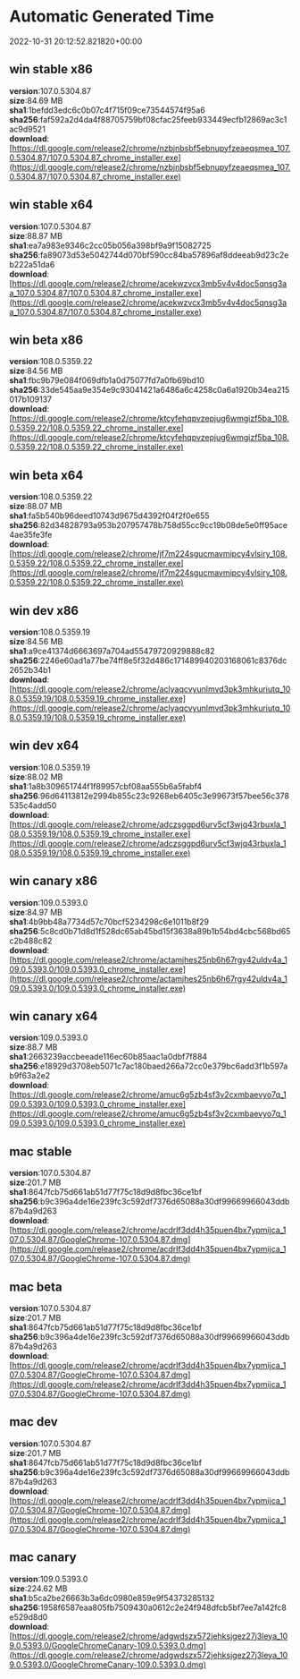 # Automatic Generated Time
2022-10-31 20:12:52.821820+00:00

## win stable x86
**version**:107.0.5304.87  
**size**:84.69 MB  
**sha1**:1befdd3edc6c0b07c4f715f09ce73544574f95a6  
**sha256**:faf592a2d4da4f88705759bf08cfac25feeb933449ecfb12869ac3c1ac9d9521  
**download**:[https://dl.google.com/release2/chrome/nzbjnbsbf5ebnupyfzeaeqsmea_107.0.5304.87/107.0.5304.87_chrome_installer.exe](https://dl.google.com/release2/chrome/nzbjnbsbf5ebnupyfzeaeqsmea_107.0.5304.87/107.0.5304.87_chrome_installer.exe)  

## win stable x64
**version**:107.0.5304.87  
**size**:88.87 MB  
**sha1**:ea7a983e9346c2cc05b056a398bf9a9f15082725  
**sha256**:fa89073d53e5042744d070bf590cc84ba57896af8ddeeab9d23c2eb222a51da6  
**download**:[https://dl.google.com/release2/chrome/acekwzvcx3mb5v4v4doc5qnsg3aa_107.0.5304.87/107.0.5304.87_chrome_installer.exe](https://dl.google.com/release2/chrome/acekwzvcx3mb5v4v4doc5qnsg3aa_107.0.5304.87/107.0.5304.87_chrome_installer.exe)  

## win beta x86
**version**:108.0.5359.22  
**size**:84.56 MB  
**sha1**:fbc9b79e084f069dfb1a0d75077fd7a0fb69bd10  
**sha256**:33de545aa9e354e9c93041421a6486a6c4258c0a6a1920b34ea215017b109137  
**download**:[https://dl.google.com/release2/chrome/ktcyfehqpvzepjug6wmgizf5ba_108.0.5359.22/108.0.5359.22_chrome_installer.exe](https://dl.google.com/release2/chrome/ktcyfehqpvzepjug6wmgizf5ba_108.0.5359.22/108.0.5359.22_chrome_installer.exe)  

## win beta x64
**version**:108.0.5359.22  
**size**:88.07 MB  
**sha1**:fa5b540b96deed10743d9675d4392f04f2f0e655  
**sha256**:82d34828793a953b207957478b758d55cc9cc19b08de5e0ff95ace4ae35fe3fe  
**download**:[https://dl.google.com/release2/chrome/jf7m224sgucmavmipcy4vlsiry_108.0.5359.22/108.0.5359.22_chrome_installer.exe](https://dl.google.com/release2/chrome/jf7m224sgucmavmipcy4vlsiry_108.0.5359.22/108.0.5359.22_chrome_installer.exe)  

## win dev x86
**version**:108.0.5359.19  
**size**:84.56 MB  
**sha1**:a9ce41374d6663697a704ad55479720929888c82  
**sha256**:2246e60ad1a77be74ff8e5f32d486c171489940203168061c8376dc2652b34b1  
**download**:[https://dl.google.com/release2/chrome/aclyaqcvyunlmvd3pk3mhkuriutq_108.0.5359.19/108.0.5359.19_chrome_installer.exe](https://dl.google.com/release2/chrome/aclyaqcvyunlmvd3pk3mhkuriutq_108.0.5359.19/108.0.5359.19_chrome_installer.exe)  

## win dev x64
**version**:108.0.5359.19  
**size**:88.02 MB  
**sha1**:1a8b309651744f1f89957cbf08aa555b6a5fabf4  
**sha256**:96d64113812e2994b855c23c9268eb6405c3e99673f57bee56c378535c4add50  
**download**:[https://dl.google.com/release2/chrome/adczsggpd6urv5cf3wjq43rbuxla_108.0.5359.19/108.0.5359.19_chrome_installer.exe](https://dl.google.com/release2/chrome/adczsggpd6urv5cf3wjq43rbuxla_108.0.5359.19/108.0.5359.19_chrome_installer.exe)  

## win canary x86
**version**:109.0.5393.0  
**size**:84.97 MB  
**sha1**:4b9bb48a7734d57c70bcf5234298c6e1011b8f29  
**sha256**:5c8cd0b71d8d1f528dc65ab45bd15f3638a89b1b54bd4cbc568bd65c2b488c82  
**download**:[https://dl.google.com/release2/chrome/actamjhes25nb6h67rgy42uldv4a_109.0.5393.0/109.0.5393.0_chrome_installer.exe](https://dl.google.com/release2/chrome/actamjhes25nb6h67rgy42uldv4a_109.0.5393.0/109.0.5393.0_chrome_installer.exe)  

## win canary x64
**version**:109.0.5393.0  
**size**:88.7 MB  
**sha1**:2663239accbeeade116ec60b85aac1a0dbf7f884  
**sha256**:e18929d3708eb5071c7ac180baed266a72cc0e379bc6add3f1b597ab9f63a2e2  
**download**:[https://dl.google.com/release2/chrome/amuc6g5zb4sf3v2cxmbaevyo7q_109.0.5393.0/109.0.5393.0_chrome_installer.exe](https://dl.google.com/release2/chrome/amuc6g5zb4sf3v2cxmbaevyo7q_109.0.5393.0/109.0.5393.0_chrome_installer.exe)  

## mac stable
**version**:107.0.5304.87  
**size**:201.7 MB  
**sha1**:8647fcb75d661ab51d77f75c18d9d8fbc36ce1bf  
**sha256**:b9c396a4de16e239fc3c592df7376d65088a30df99669966043ddb87b4a9d263  
**download**:[https://dl.google.com/release2/chrome/acdrlf3dd4h35puen4bx7ypmijca_107.0.5304.87/GoogleChrome-107.0.5304.87.dmg](https://dl.google.com/release2/chrome/acdrlf3dd4h35puen4bx7ypmijca_107.0.5304.87/GoogleChrome-107.0.5304.87.dmg)  

## mac beta
**version**:107.0.5304.87  
**size**:201.7 MB  
**sha1**:8647fcb75d661ab51d77f75c18d9d8fbc36ce1bf  
**sha256**:b9c396a4de16e239fc3c592df7376d65088a30df99669966043ddb87b4a9d263  
**download**:[https://dl.google.com/release2/chrome/acdrlf3dd4h35puen4bx7ypmijca_107.0.5304.87/GoogleChrome-107.0.5304.87.dmg](https://dl.google.com/release2/chrome/acdrlf3dd4h35puen4bx7ypmijca_107.0.5304.87/GoogleChrome-107.0.5304.87.dmg)  

## mac dev
**version**:107.0.5304.87  
**size**:201.7 MB  
**sha1**:8647fcb75d661ab51d77f75c18d9d8fbc36ce1bf  
**sha256**:b9c396a4de16e239fc3c592df7376d65088a30df99669966043ddb87b4a9d263  
**download**:[https://dl.google.com/release2/chrome/acdrlf3dd4h35puen4bx7ypmijca_107.0.5304.87/GoogleChrome-107.0.5304.87.dmg](https://dl.google.com/release2/chrome/acdrlf3dd4h35puen4bx7ypmijca_107.0.5304.87/GoogleChrome-107.0.5304.87.dmg)  

## mac canary
**version**:109.0.5393.0  
**size**:224.62 MB  
**sha1**:b5ca2be26663b3a6dc0980e859e9f54373285132  
**sha256**:1958f6587eaa805fb7509430a0612c2e24f948dfcb5bf7ee7a142fc8e529d8d0  
**download**:[https://dl.google.com/release2/chrome/adgwdszx572jehksjgez27j3leya_109.0.5393.0/GoogleChromeCanary-109.0.5393.0.dmg](https://dl.google.com/release2/chrome/adgwdszx572jehksjgez27j3leya_109.0.5393.0/GoogleChromeCanary-109.0.5393.0.dmg)  

